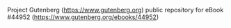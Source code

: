 Project Gutenberg (https://www.gutenberg.org) public repository for eBook #44952 (https://www.gutenberg.org/ebooks/44952)
